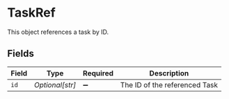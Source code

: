 # TaskRef

This object references a task by ID.


## Fields

| Field                         | Type                          | Required                      | Description                   |
| ----------------------------- | ----------------------------- | ----------------------------- | ----------------------------- |
| `id`                          | *Optional[str]*               | :heavy_minus_sign:            | The ID of the referenced Task |